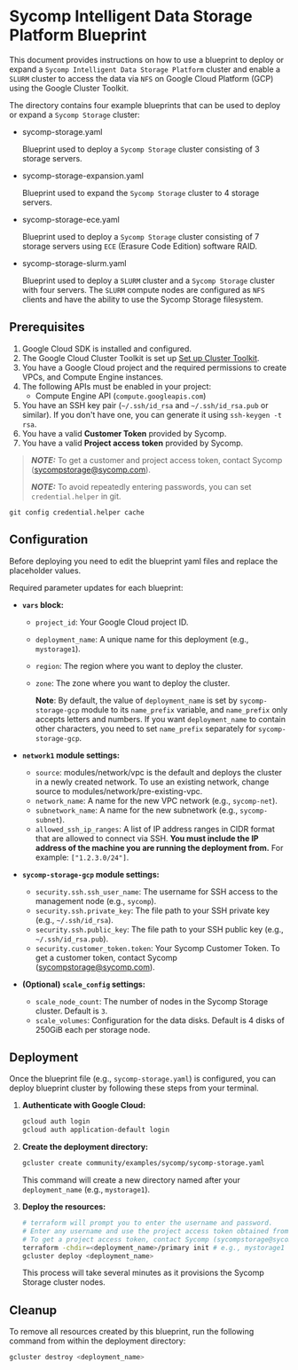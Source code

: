 # Sycomp Intelligent Data Storage Platform Blueprint

This document provides instructions on how to use a blueprint to deploy or expand a `Sycomp Intelligent Data Storage Platform` cluster and enable a `SLURM` cluster to access the data via `NFS` on Google Cloud Platform (GCP)
using the Google Cluster Toolkit.

The directory contains four example blueprints that can be used to deploy or expand a `Sycomp Storage` cluster:

- sycomp-storage.yaml

  Blueprint used to deploy a `Sycomp Storage` cluster consisting of 3 storage servers.

- sycomp-storage-expansion.yaml

  Blueprint used to expand the `Sycomp Storage` cluster to 4 storage servers.

- sycomp-storage-ece.yaml

  Blueprint used to deploy a `Sycomp Storage` cluster consisting of 7 storage servers using `ECE` (Erasure Code Edition) software RAID.

- sycomp-storage-slurm.yaml

  Blueprint used to deploy a `SLURM` cluster and a `Sycomp Storage` cluster with four servers. The `SLURM` compute nodes are configured as `NFS` clients and have the ability to use the Sycomp Storage filesystem.

## Prerequisites

1. Google Cloud SDK is installed and configured.
2. The Google Cloud Cluster Toolkit is set up [Set up Cluster Toolkit](https://cloud.google.com/cluster-toolkit/docs/setup/configure-environment).
3. You have a Google Cloud project and the required permissions to create VPCs, and Compute Engine instances.
4. The following APIs must be enabled in your project:
   - Compute Engine API (`compute.googleapis.com`)
5. You have an SSH key pair (`~/.ssh/id_rsa` and `~/.ssh/id_rsa.pub` or similar). If you don't have one, you can generate it using `ssh-keygen -t rsa`.
6. You have a valid **Customer Token** provided by Sycomp.
7. You have a valid **Project access token** provided by Sycomp.

> **_NOTE:_** To get a customer and project access token, contact Sycomp (sycompstorage@sycomp.com).
>
> **_NOTE:_** To avoid repeatedly entering passwords, you can set `credential.helper` in git.

```shell
git config credential.helper cache
```

## Configuration

Before deploying you need to edit the blueprint yaml files and replace the placeholder values.

Required parameter updates for each blueprint:

- **`vars` block:**
  - `project_id`: Your Google Cloud project ID.
  - `deployment_name`: A unique name for this deployment (e.g., `mystorage1`).
  - `region`: The region where you want to deploy the cluster.
  - `zone`: The zone where you want to deploy the cluster.

      **Note**: By default, the value of `deployment_name` is set by `sycomp-storage-gcp` module to its `name_prefix` variable, and `name_prefix` only accepts letters and numbers. If you want `deployment_name` to contain other characters, you need to set `name_prefix` separately for `sycomp-storage-gcp`.

- **`network1` module settings:**
  - `source`: modules/network/vpc is the default and deploys the cluster in a newly created network. To use an existing network, change source to modules/network/pre-existing-vpc.
  - `network_name`: A name for the new VPC network (e.g., `sycomp-net`).
  - `subnetwork_name`: A name for the new subnetwork (e.g., `sycomp-subnet`).
  - `allowed_ssh_ip_ranges`: A list of IP address ranges in CIDR format that
     are allowed to connect via SSH. **You must include the IP address of the
     machine you are running the deployment from.** For example: `["1.2.3.0/24"]`.

- **`sycomp-storage-gcp` module settings:**
  - `security.ssh.ssh_user_name`: The username for SSH access to the management node (e.g., `sycomp`).
  - `security.ssh.private_key`: The file path to your SSH private key (e.g., `~/.ssh/id_rsa`).
  - `security.ssh.public_key`: The file path to your SSH public key (e.g., `~/.ssh/id_rsa.pub`).
  - `security.customer_token.token`: Your Sycomp Customer Token. To get a customer token, contact Sycomp (sycompstorage@sycomp.com).

- **(Optional) `scale_config` settings:**
  - `scale_node_count`: The number of nodes in the Sycomp Storage cluster. Default is `3`.
  - `scale_volumes`: Configuration for the data disks. Default is 4 disks of 250GiB each per storage node.

## Deployment

Once the blueprint file (e.g., `sycomp-storage.yaml`) is configured, you can deploy blueprint cluster by following these steps from your terminal.

1. **Authenticate with Google Cloud:**

   ```bash
   gcloud auth login
   gcloud auth application-default login
   ```

2. **Create the deployment directory:**

   ```bash
   gcluster create community/examples/sycomp/sycomp-storage.yaml
   ```

   This command will create a new directory named after your `deployment_name` (e.g., `mystorage1`).

3. **Deploy the resources:**

   ```bash
   # terraform will prompt you to enter the username and password.
   # Enter any username and use the project access token obtained from Sycomp as the password.
   # To get a project access token, contact Sycomp (sycompstorage@sycomp.com).
   terraform -chdir=<deployment_name>/primary init # e.g., mystorage1
   gcluster deploy <deployment_name>
   ```

   This process will take several minutes as it provisions the Sycomp Storage cluster nodes.

## Cleanup

To remove all resources created by this blueprint, run the following command from
within the deployment directory:

```bash
gcluster destroy <deployment_name>
```
